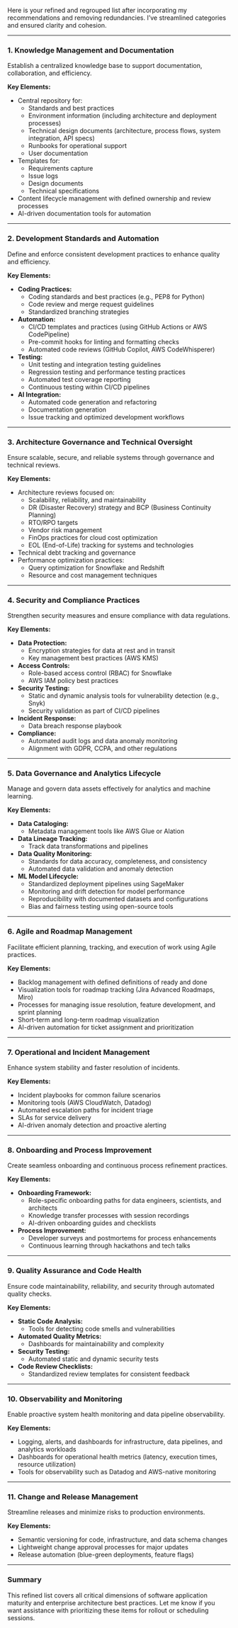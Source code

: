 Here is your refined and regrouped list after incorporating my recommendations and removing redundancies. I’ve streamlined categories and ensured clarity and cohesion.  

---

### **1. Knowledge Management and Documentation**  
Establish a centralized knowledge base to support documentation, collaboration, and efficiency.  

**Key Elements:**  
- Central repository for:  
  - Standards and best practices  
  - Environment information (including architecture and deployment processes)  
  - Technical design documents (architecture, process flows, system integration, API specs)  
  - Runbooks for operational support  
  - User documentation  
- Templates for:  
  - Requirements capture  
  - Issue logs  
  - Design documents  
  - Technical specifications  
- Content lifecycle management with defined ownership and review processes  
- AI-driven documentation tools for automation  

---

### **2. Development Standards and Automation**  
Define and enforce consistent development practices to enhance quality and efficiency.  

**Key Elements:**  
- **Coding Practices:**  
  - Coding standards and best practices (e.g., PEP8 for Python)  
  - Code review and merge request guidelines  
  - Standardized branching strategies  
- **Automation:**  
  - CI/CD templates and practices (using GitHub Actions or AWS CodePipeline)  
  - Pre-commit hooks for linting and formatting checks  
  - Automated code reviews (GitHub Copilot, AWS CodeWhisperer)  
- **Testing:**  
  - Unit testing and integration testing guidelines  
  - Regression testing and performance testing practices  
  - Automated test coverage reporting  
  - Continuous testing within CI/CD pipelines  
- **AI Integration:**  
  - Automated code generation and refactoring  
  - Documentation generation  
  - Issue tracking and optimized development workflows  

---

### **3. Architecture Governance and Technical Oversight**  
Ensure scalable, secure, and reliable systems through governance and technical reviews.  

**Key Elements:**  
- Architecture reviews focused on:  
  - Scalability, reliability, and maintainability  
  - DR (Disaster Recovery) strategy and BCP (Business Continuity Planning)  
  - RTO/RPO targets  
  - Vendor risk management  
  - FinOps practices for cloud cost optimization  
  - EOL (End-of-Life) tracking for systems and technologies  
- Technical debt tracking and governance  
- Performance optimization practices:  
  - Query optimization for Snowflake and Redshift  
  - Resource and cost management techniques  

---

### **4. Security and Compliance Practices**  
Strengthen security measures and ensure compliance with data regulations.  

**Key Elements:**  
- **Data Protection:**  
  - Encryption strategies for data at rest and in transit  
  - Key management best practices (AWS KMS)  
- **Access Controls:**  
  - Role-based access control (RBAC) for Snowflake  
  - AWS IAM policy best practices  
- **Security Testing:**  
  - Static and dynamic analysis tools for vulnerability detection (e.g., Snyk)  
  - Security validation as part of CI/CD pipelines  
- **Incident Response:**  
  - Data breach response playbook  
- **Compliance:**  
  - Automated audit logs and data anomaly monitoring  
  - Alignment with GDPR, CCPA, and other regulations  

---

### **5. Data Governance and Analytics Lifecycle**  
Manage and govern data assets effectively for analytics and machine learning.  

**Key Elements:**  
- **Data Cataloging:**  
  - Metadata management tools like AWS Glue or Alation  
- **Data Lineage Tracking:**  
  - Track data transformations and pipelines  
- **Data Quality Monitoring:**  
  - Standards for data accuracy, completeness, and consistency  
  - Automated data validation and anomaly detection  
- **ML Model Lifecycle:**  
  - Standardized deployment pipelines using SageMaker  
  - Monitoring and drift detection for model performance  
  - Reproducibility with documented datasets and configurations  
  - Bias and fairness testing using open-source tools  

---

### **6. Agile and Roadmap Management**  
Facilitate efficient planning, tracking, and execution of work using Agile practices.  

**Key Elements:**  
- Backlog management with defined definitions of ready and done  
- Visualization tools for roadmap tracking (Jira Advanced Roadmaps, Miro)  
- Processes for managing issue resolution, feature development, and sprint planning  
- Short-term and long-term roadmap visualization  
- AI-driven automation for ticket assignment and prioritization  

---

### **7. Operational and Incident Management**  
Enhance system stability and faster resolution of incidents.  

**Key Elements:**  
- Incident playbooks for common failure scenarios  
- Monitoring tools (AWS CloudWatch, Datadog)  
- Automated escalation paths for incident triage  
- SLAs for service delivery  
- AI-driven anomaly detection and proactive alerting  

---

### **8. Onboarding and Process Improvement**  
Create seamless onboarding and continuous process refinement practices.  

**Key Elements:**  
- **Onboarding Framework:**  
  - Role-specific onboarding paths for data engineers, scientists, and architects  
  - Knowledge transfer processes with session recordings  
  - AI-driven onboarding guides and checklists  
- **Process Improvement:**  
  - Developer surveys and postmortems for process enhancements  
  - Continuous learning through hackathons and tech talks  

---

### **9. Quality Assurance and Code Health**  
Ensure code maintainability, reliability, and security through automated quality checks.  

**Key Elements:**  
- **Static Code Analysis:**  
  - Tools for detecting code smells and vulnerabilities  
- **Automated Quality Metrics:**  
  - Dashboards for maintainability and complexity  
- **Security Testing:**  
  - Automated static and dynamic security tests  
- **Code Review Checklists:**  
  - Standardized review templates for consistent feedback  

---

### **10. Observability and Monitoring**  
Enable proactive system health monitoring and data pipeline observability.  

**Key Elements:**  
- Logging, alerts, and dashboards for infrastructure, data pipelines, and analytics workloads  
- Dashboards for operational health metrics (latency, execution times, resource utilization)  
- Tools for observability such as Datadog and AWS-native monitoring  

---

### **11. Change and Release Management**  
Streamline releases and minimize risks to production environments.  

**Key Elements:**  
- Semantic versioning for code, infrastructure, and data schema changes  
- Lightweight change approval processes for major updates  
- Release automation (blue-green deployments, feature flags)  

---

### Summary  
This refined list covers all critical dimensions of software application maturity and enterprise architecture best practices. Let me know if you want assistance with prioritizing these items for rollout or scheduling sessions.
